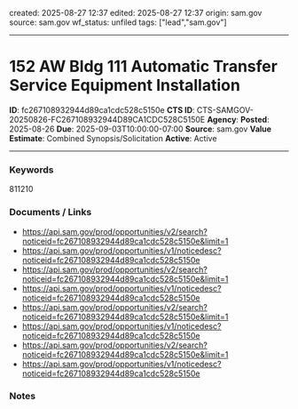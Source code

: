 created: 2025-08-27 12:37
edited: 2025-08-27 12:37
origin: sam.gov
source: sam.gov
wf_status: unfiled
tags: ["lead","sam.gov"]

---

# 152 AW Bldg 111 Automatic Transfer Service Equipment Installation

**ID**: fc267108932944d89ca1cdc528c5150e
**CTS ID**: CTS-SAMGOV-20250826-FC267108932944D89CA1CDC528C5150E
**Agency**: 
**Posted**: 2025-08-26
**Due**: 2025-09-03T10:00:00-07:00
**Source**: sam.gov
**Value Estimate**: Combined Synopsis/Solicitation
**Active**: Active

---

### Keywords
811210

### Documents / Links
- <https://api.sam.gov/prod/opportunities/v2/search?noticeid=fc267108932944d89ca1cdc528c5150e&limit=1>
- <https://api.sam.gov/prod/opportunities/v1/noticedesc?noticeid=fc267108932944d89ca1cdc528c5150e>
- <https://api.sam.gov/prod/opportunities/v2/search?noticeid=fc267108932944d89ca1cdc528c5150e&limit=1>
- <https://api.sam.gov/prod/opportunities/v1/noticedesc?noticeid=fc267108932944d89ca1cdc528c5150e>
- <https://api.sam.gov/prod/opportunities/v2/search?noticeid=fc267108932944d89ca1cdc528c5150e&limit=1>
- <https://api.sam.gov/prod/opportunities/v1/noticedesc?noticeid=fc267108932944d89ca1cdc528c5150e>
- <https://api.sam.gov/prod/opportunities/v2/search?noticeid=fc267108932944d89ca1cdc528c5150e&limit=1>
- <https://api.sam.gov/prod/opportunities/v1/noticedesc?noticeid=fc267108932944d89ca1cdc528c5150e>

### Notes

